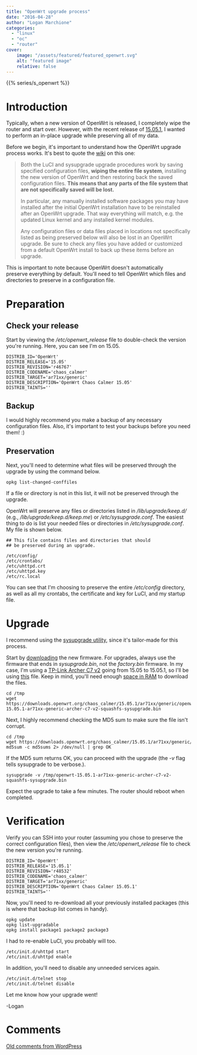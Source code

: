 ```yaml
---
title: "OpenWrt upgrade process"
date: "2016-04-28"
author: "Logan Marchione"
categories: 
  - "linux"
  - "oc"
  - "router"
cover:
    image: "/assets/featured/featured_openwrt.svg"
    alt: "featured image"
    relative: false
---
```


{{% series/s_openwrt %}}

# Introduction

Typically, when a new version of OpenWrt is released, I completely wipe the router and start over. However, with the recent release of [15.05.1](https://downloads.openwrt.org/), I wanted to perform an in-place upgrade while preserving all of my data.

Before we begin, it's important to understand how the OpenWrt upgrade process works. It's best to quote the [wiki](https://wiki.openwrt.org/doc/howto/generic.sysupgrade#how_the_openwrt_os_upgrade_works) on this one:

> Both the LuCI and sysupgrade upgrade procedures work by saving specified configuration files, **wiping the entire file system**, installing the new version of OpenWrt and then restoring back the saved configuration files. **This means that any parts of the file system that are not specifically saved will be lost.**
> 
> In particular, any manually installed software packages you may have installed after the initial OpenWrt installation have to be reinstalled after an OpenWrt upgrade. That way everything will match, e.g. the updated Linux kernel and any installed kernel modules.
> 
> Any configuration files or data files placed in locations not specifically listed as being preserved below will also be lost in an OpenWrt upgrade. Be sure to check any files you have added or customized from a default OpenWrt install to back up these items before an upgrade.

This is important to note because OpenWrt doesn't automatically preserve everything by default. You'll need to tell OpenWrt which files and directories to preserve in a configuration file.

# Preparation

## Check your release

Start by viewing the _/etc/openwrt\_release_ file to double-check the version you're running. Here, you can see I'm on 15.05.

```
DISTRIB_ID='OpenWrt'
DISTRIB_RELEASE='15.05'
DISTRIB_REVISION='r46767'
DISTRIB_CODENAME='chaos_calmer'
DISTRIB_TARGET='ar71xx/generic'
DISTRIB_DESCRIPTION='OpenWrt Chaos Calmer 15.05'
DISTRIB_TAINTS=''
```

## Backup

I would highly recommend you make a backup of any necessary configuration files. Also, it's important to test your backups before you need them! :)

## Preservation

Next, you'll need to determine what files will be preserved through the upgrade by using the command below.

```
opkg list-changed-conffiles
```

If a file or directory is not in this list, it will not be preserved through the upgrade.

OpenWrt will preserve any files or directories listed in _/lib/upgrade/keep.d/_ (e.g., _/lib/upgrade/keep.d/keep.me_) or _/etc/sysupgrade.conf_. The easiest thing to do is list your needed files or directories in _/etc/sysupgrade.conf_. My file is shown below.

```
## This file contains files and directories that should
## be preserved during an upgrade.

/etc/config/
/etc/crontabs/
/etc/uhttpd.crt
/etc/uhttpd.key
/etc/rc.local
```

You can see that I'm choosing to preserve the entire _/etc/config_ directory, as well as all my crontabs, the certificate and key for LuCI, and my startup file.

# Upgrade

I recommend using the [sysupgrade utility](https://wiki.openwrt.org/doc/techref/sysupgrade), since it's tailor-made for this process.

Start by [downloading](https://downloads.openwrt.org/) the new firmware. For upgrades, always use the firmware that ends in _sysupgrade.bin_, not the _factory.bin_ firmware. In my case, I'm using a [TP-Link Archer C7 v2](/2015/08/openwrt-with-openvpn-server-on-tp-link-archer-c7/#hardware) going from 15.05 to 15.05.1, so I'll be using [this](https://downloads.openwrt.org/chaos_calmer/15.05.1/ar71xx/generic/openwrt-15.05.1-ar71xx-generic-archer-c7-v2-squashfs-sysupgrade.bin) file. Keep in mind, you'll need enough [space in RAM](https://wiki.openwrt.org/doc/howto/generic.sysupgrade#for_sysupgrade-based_upgrades) to download the files.

```
cd /tmp
wget https://downloads.openwrt.org/chaos_calmer/15.05.1/ar71xx/generic/openwrt-15.05.1-ar71xx-generic-archer-c7-v2-squashfs-sysupgrade.bin
```

Next, I highly recommend checking the MD5 sum to make sure the file isn't corrupt.

```
cd /tmp
wget https://downloads.openwrt.org/chaos_calmer/15.05.1/ar71xx/generic/md5sums
md5sum -c md5sums 2> /dev/null | grep OK
```

If the MD5 sum returns OK, you can proceed with the upgrade (the _-v_ flag tells sysupgrade to be verbose.).

```
sysupgrade -v /tmp/openwrt-15.05.1-ar71xx-generic-archer-c7-v2-squashfs-sysupgrade.bin
```

Expect the upgrade to take a few minutes. The router should reboot when completed.

# Verification

Verify you can SSH into your router (assuming you chose to preserve the correct configuration files), then view the _/etc/openwrt\_release_ file to check the new version you're running.

```
DISTRIB_ID='OpenWrt'
DISTRIB_RELEASE='15.05.1'
DISTRIB_REVISION='r48532'
DISTRIB_CODENAME='chaos_calmer'
DISTRIB_TARGET='ar71xx/generic'
DISTRIB_DESCRIPTION='OpenWrt Chaos Calmer 15.05.1'
DISTRIB_TAINTS=''
```

Now, you'll need to re-download all your previously installed packages (this is where that backup list comes in handy).

```
opkg update
opkg list-upgradable
opkg install package1 package2 package3
```

I had to re-enable LuCI, you probably will too.

```
/etc/init.d/uhttpd start
/etc/init.d/uhttpd enable
```

In addition, you'll need to disable any unneeded services again.

```
/etc/init.d/telnet stop
/etc/init.d/telnet disable
```

Let me know how your upgrade went!

\-Logan

# Comments

[Old comments from WordPress](/2016/04/openwrt-upgrade-process/comments.txt)